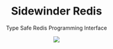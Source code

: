 <div align='center'>

<h1>Sidewinder Redis</h1>

<p>Type Safe Redis Programming Interface</p>

[<img src="https://img.shields.io/npm/v/@sidewinder/redis?label=%40sidewinder%2Fredis">](https://www.npmjs.com/package/@sidewinder/redis)

</div>